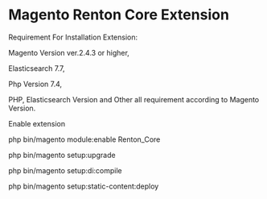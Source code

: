 
# Magento Renton Core Extension

Requirement For Installation Extension:

Magento Version  ver.2.4.3 or higher,

Elasticsearch 7.7,

Php Version 7.4,

PHP, Elasticsearch Version and Other all requirement according to Magento Version.

Enable extension

php bin/magento module:enable Renton_Core

php bin/magento setup:upgrade

php bin/magento setup:di:compile

php bin/magento setup:static-content:deploy
